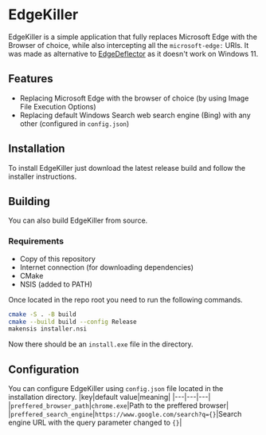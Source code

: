 # EdgeKiller
EdgeKiller is a simple application that fully replaces Microsoft Edge with the Browser of choice, while also intercepting all the `microsoft-edge:` URIs. It was made as alternative to [EdgeDeflector](https://github.com/da2x/EdgeDeflector) as it doesn't work on Windows 11.

## Features
* Replacing Microsoft Edge with the browser of choice (by using Image File Execution Options)
* Replacing default Windows Search web search engine (Bing) with any other (configured in `config.json`)


## Installation
To install EdgeKiller just download the latest release build and follow the installer instructions.

## Building
You can also build EdgeKiller from source.
### Requirements
* Copy of this repository
* Internet connection (for downloading dependencies)
* CMake
* NSIS (added to PATH)

Once located in the repo root you need to run the following commands.
```sh
cmake -S . -B build
cmake --build build --config Release
makensis installer.nsi
```
Now there should be an `install.exe` file in the directory.

## Configuration
You can configure EdgeKiller using `config.json` file located in the installation directory.
|key|default value|meaning|
|---|---|---|
|`preffered_browser_path`|`chrome.exe`|Path to the preffered browser|
|`preffered_search_engine`|`https://www.google.com/search?q={}`|Search engine URL with the query parameter changed to `{}`|


